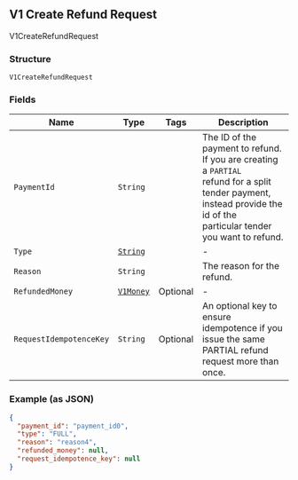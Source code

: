 ## V1 Create Refund Request

V1CreateRefundRequest

### Structure

`V1CreateRefundRequest`

### Fields

| Name | Type | Tags | Description |
|  --- | --- | --- | --- |
| `PaymentId` | `String` |  | The ID of the payment to refund. If you are creating a `PARTIAL`<br>refund for a split tender payment, instead provide the id of the<br>particular tender you want to refund. |
| `Type` | [`String`](/doc/models/v1-create-refund-request-type.md) |  | - |
| `Reason` | `String` |  | The reason for the refund. |
| `RefundedMoney` | [`V1Money`](/doc/models/v1-money.md) | Optional | - |
| `RequestIdempotenceKey` | `String` | Optional | An optional key to ensure idempotence if you issue the same PARTIAL refund request more than once. |

### Example (as JSON)

```json
{
  "payment_id": "payment_id0",
  "type": "FULL",
  "reason": "reason4",
  "refunded_money": null,
  "request_idempotence_key": null
}
```

